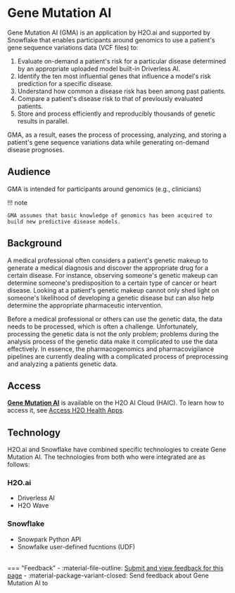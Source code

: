 # Gene Mutation AI 

Gene Mutation AI (GMA) is an application by H2O.ai and supported by Snowflake that enables participants around genomics to use a patient's gene sequence variations data (VCF files) to: 

1. Evaluate on-demand a patient's risk for a particular disease determined by an appropriate uploaded model built-in Driverless AI. 
2. Identify the ten most influential genes that influence a model's risk prediction for a specific disease.
3. Understand how common a disease risk has been among past patients. 
4. Compare a patient's disease risk to that of previously evaluated patients. 
5. Store and process efficiently and reproducibly thousands of genetic results in parallel.

GMA, as a result, eases the process of processing, analyzing, and storing a patient's gene sequence variations data while generating on-demand disease prognoses.


## Audience 

GMA is intended for participants around genomics (e.g., clinicians) 

!!! note 

    GMA assumes that basic knowledge of genomics has been acquired to build new predictive disease models. 

## Background 

A medical professional often considers a patient's genetic makeup to generate a medical diagnosis and discover the appropriate drug for a certain disease. For instance, observing someone's genetic makeup can determine someone's predisposition to a certain type of cancer or heart disease. Looking at a patient's genetic makeup cannot only shed light on someone's likelihood of developing a genetic disease but can also help determine the appropriate pharmaceutic intervention. 

Before a medical professional or others can use the genetic data, the data needs to be processed, which is often a challenge. Unfortunately, processing the genetic data is not the only problem; problems during the analysis process of the genetic data make it complicated to use the data effectively. In essence, the pharmacogenomics and pharmacovigilance pipelines are currently dealing with a complicated process of preprocessing and analyzing a patients genetic data. 

## Access 

[**Gene Mutation AI**](./terminology.md#chos) is available on the H2O AI Cloud (HAIC). To learn how to access it, see [Access H2O Health Apps](../../access_h2o_health_apps.md).


## Technology 

H2O.ai and Snowflake have combined specific technologies to create Gene Mutation AI. The technologies from both who were integrated are as follows: 

### H2O.ai 

- Driverless AI 
- H2O Wave 

### Snowflake 

- Snowpark Python API
- Snowfalke user-defined fucntions (UDF)




<br>
=== "Feedback"
    - :material-file-outline: <a href="https://github.com/h2oai/h2o-health/issues/new?assignees=5675sp&labels=chos%2Fdocumentation&template=chos_documentation_feedback.md&title=%5BCHOS+DOCS%5D" target="_blank">Submit and view feedback for this page</a>
    - :material-package-variant-closed: Send feedback about Gene Mutation AI to <niki.athanasiadou@h2o.ai>
